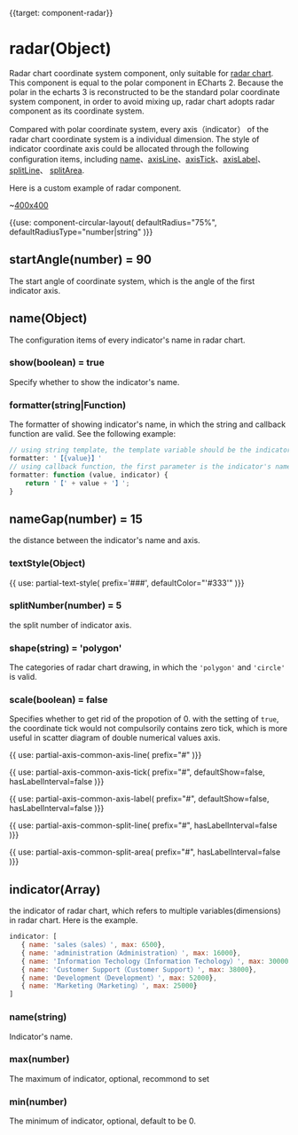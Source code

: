 {{target: component-radar}}

# radar(Object)

Radar chart coordinate system component, only suitable for [radar chart](~series-radar). This component is equal to the polar component in ECharts 2. Because the polar in the echarts 3 is reconstructed to be the standard polar coordinate system component, in order to avoid mixing up, radar chart adopts radar component as its coordinate system. 

Compared with polar coordinate system, every axis（indicator） of the radar chart coordinate system is a individual dimension. The style of indicator coordinate axis could be allocated through the following configuration items, including [name](~radar.name)、[axisLine](~radar.axisLine)、[axisTick](~radar.axisTick)、[axisLabel](~radar.axisLabel)、[splitLine](~radar.splitLine)、 [splitArea](~radar.splitArea).


Here is a custom example of radar component.

~[400x400](${galleryViewPath}doc-example/radar&edit=1&reset=1)

{{use: component-circular-layout(
    defaultRadius="75%",
    defaultRadiusType="number|string"
)}}

## startAngle(number) = 90

The start angle of coordinate system, which is the angle of the first indicator axis.

## name(Object)

The configuration items of every indicator's name in radar chart.

### show(boolean) = true

Specify whether to show the indicator's name.

### formatter(string|Function)

The formatter of showing indicator's name, in which the string and callback function are valid. See the following example: 

```js
// using string template, the template variable should be the indicator's name {value}
formatter: '【{value}】'
// using callback function, the first parameter is the indicator's name, and the second parameter id the indicator's cinfiguration item 
formatter: function (value, indicator) {
    return '【' + value + '】';
}
```

## nameGap(number) = 15

the distance between the indicator's name and axis.

### textStyle(Object)
{{ use: partial-text-style(
    prefix='###',
    defaultColor="'#333'"
)}}

### splitNumber(number) = 5

the split number of indicator axis.

### shape(string) = 'polygon'

The categories of radar chart drawing, in which the `'polygon'` and `'circle'` is valid.

### scale(boolean) = false

Specifies whether to get rid of the propotion of 0. with the setting of `true`, the coordinate tick would not compulsorily contains zero tick, which is more useful in scatter diagram of double numerical values axis. 

{{ use: partial-axis-common-axis-line(
    prefix="#"
)}}

{{ use: partial-axis-common-axis-tick(
    prefix="#",
    defaultShow=false,
    hasLabelInterval=false
)}}

{{ use: partial-axis-common-axis-label(
    prefix="#",
    defaultShow=false,
    hasLabelInterval=false
)}}

{{ use: partial-axis-common-split-line(
    prefix="#",
    hasLabelInterval=false
)}}

{{ use: partial-axis-common-split-area(
    prefix="#",
    hasLabelInterval=false
)}}

## indicator(Array)

the indicator of radar chart, which refers to multiple variables(dimensions) in radar chart. Here is the example. 

```js
indicator: [
   { name: 'sales（sales）', max: 6500},
   { name: 'administration（Administration）', max: 16000},
   { name: 'Information Techology（Information Techology）', max: 30000},
   { name: 'Customer Support（Customer Support）', max: 38000},
   { name: 'Development（Development）', max: 52000},
   { name: 'Marketing（Marketing）', max: 25000}
]
```

### name(string)

Indicator's name.

### max(number)

The maximum of indicator, optional, recommond to set 

### min(number)

The minimum of indicator, optional, default to be 0.



